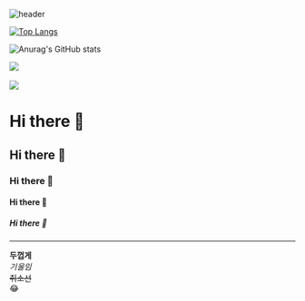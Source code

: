 ![header](https://capsule-render.vercel.app/api?type=rounded&color=auto&height=250&section=header&text=Hello!!%Hyunjung%20Github&fontSize=60)

[![Top Langs](https://github-readme-stats.vercel.app/api/top-langs/?username=1016wjd)](https://github.com/1016wjd/github-readme-stats)

![Anurag's GitHub stats](https://github-readme-stats.vercel.app/api?username=1016wjd&show_icons=true&theme=radical)

<img src="https://github-readme-stats.vercel.app/api/top-langs/?username=1016wjd &layout=compact"><br><br>
<img src="https://github-readme-stats.vercel.app/api?username=1016wjd&show_icons=true">

# Hi there 👋
## Hi there 👋
### Hi there 👋
#### Hi there 👋
##### Hi there 👋
---
**두껍게** <br>
*기울임* <br>
~~취소선~~ <br>
:joy: <br>

